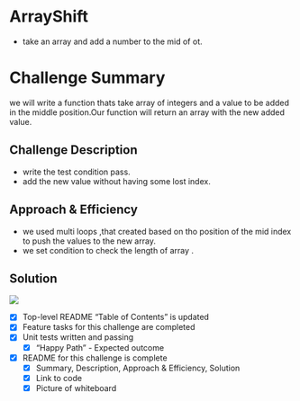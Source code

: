 # ArrayShift
- take an array and add a number to the mid of ot.

# Challenge Summary
we will write a function thats take  array of integers
and a value to be added in the middle position.Our function will return an array with the new added value. 
## Challenge Description
- write the test condition pass.
- add the new value without having some lost index.
## Approach & Efficiency
- we used multi loops ,that created based on tho position of the mid index to push the values to the new array.
- we set condition to check the length of array .
## Solution
![](/assest/CC02.jpeg)
 - [x] Top-level README “Table of Contents” is updated
 - [x] Feature tasks for this challenge are completed
 - [x] Unit tests written and passing
     - [x] “Happy Path” - Expected outcome
 - [x] README for this challenge is complete
     - [x] Summary, Description, Approach & Efficiency, Solution
     - [x] Link to code
     - [x] Picture of whiteboard